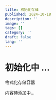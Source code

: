 ```yaml
---
title: 初始化存储
published: 2024-10-18
description: ''
image: ''
tags: []
category: ''
draft: false 
lang: ''
---
```

# 初始化中 ...

格式化存储容器

内容待添加中...